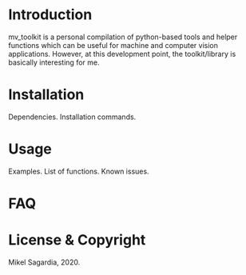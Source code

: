 # Introduction
mv_toolkit is a personal compilation of python-based tools and helper functions which can be useful for machine and computer vision applications.
However, at this development point, the toolkit/library is basically interesting for me.

# Installation
Dependencies.
Installation commands.

# Usage
Examples.
List of functions.
Known issues.

# FAQ

# License & Copyright
Mikel Sagardia, 2020.
